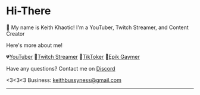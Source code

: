 # Hi-There

👋 My name is Keith Khaotic! I'm a YouTuber, Twitch Streamer, and Content Creator

Here's more about me!

💔[YouTuber](https://bit.ly/2VXMxzH)
💜[Twitch Streamer](https://twitch.tv/pgwecn)
🖤[TikToker](https://www.tiktok.com/@keefykliped?lang=en)
💖[Epik Gaymer](https://www.rankone.global/keefy)

Have any questions? Contact me on [Discord](https://dsc.gg/pgwecn)

<3<3<3
Business: keithbussyness@gmail.com
****

<!---
KeithKhaotic/KeithKhaotic is a ✨ special ✨ repository because its `README.md` (this file) appears on your GitHub profile.
You can click the Preview link to take a look at your changes.
--->
